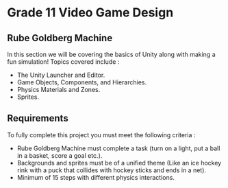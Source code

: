 # Grade 11 Video Game Design

## Rube Goldberg Machine
In this section we will be covering the basics of Unity along with making a fun simulation!
Topics covered include : 
* The Unity Launcher and Editor.
* Game Objects, Components, and Hierarchies.
* Physics Materials and Zones.
* Sprites.

## Requirements
To fully complete this project you must meet the following criteria :  
* Rube Goldberg Machine must complete a task (turn on a light, put a ball in a basket, score a goal etc.).
* Backgrounds and sprites must be of a unified theme (Like an ice hockey rink with a puck that collides with hockey sticks and ends in a net). 
* Minimum of 15 steps with different physics interactions.
  
